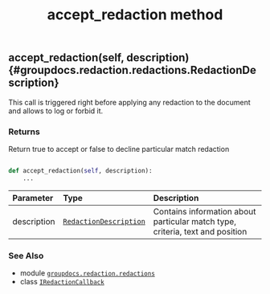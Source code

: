 ﻿---
title: accept_redaction method
second_title: GroupDocs.Redaction for Python via .NET API References
description: 
type: docs
weight: 20
url: /python-net/groupdocs.redaction.redactions/iredactioncallback/accept_redaction/
is_root: false
---

## accept_redaction(self, description) {#groupdocs.redaction.redactions.RedactionDescription}

This call is triggered right before applying any redaction to the document and allows to log or forbid it.


### Returns 


Return true to accept or false to decline particular match redaction


```python

def accept_redaction(self, description):
    ...
```


| Parameter | Type | Description |
| :- | :- | :- |
| description | [`RedactionDescription`](/redaction/python-net/groupdocs.redaction.redactions/redactiondescription) | Contains information about particular match type, criteria, text and position |



### See Also
* module [`groupdocs.redaction.redactions`](../../)
* class [`IRedactionCallback`](/redaction/python-net/groupdocs.redaction.redactions/iredactioncallback)
